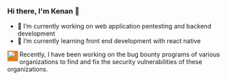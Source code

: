 ### Hi there, I'm Kenan 👋

<!--
**kenanyararbas/kenanyararbas** is a ✨ _special_ ✨ repository because its `README.md` (this file) appears on your GitHub profile.
-->

- 🔭 I’m currently working on web application pentesting and backend development
- 🌱 I’m currently learning front end development with react native


<img align="left" src="https://unpkg.com/simple-icons@v4/icons/openbugbounty.svg" width="25" height="25" style="background-color:#F67909;" /> Recently, I have been working on the bug bounty programs of various organizations to find and fix the security vulnerabilities of these organizations.

